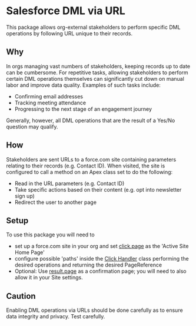 # Salesforce DML via URL

This package allows org-external stakeholders to perform specific DML operations by following URL unique to their records.

## Why

In orgs managing vast numbers of stakeholders, keeping records up to date can be cumbersome. For repetitive tasks, allowing stakeholders to perform certain DML operations themselves can significantly cut down on manual labor and improve data quality. Examples of such tasks include:

- Confirming email addresses
- Tracking meeting attendance
- Progressing to the next stage of an engagement journey

Generally, however, all DML operations that are the result of a Yes/No question may qualify.

## How

Stakeholders are sent URLs to a force.com site containing parameters relating to their records (e.g. Contact ID). When visited, the site is configured to call a method on an Apex class set to do the following:

- Read in the URL parameters (e.g. Contact ID)
- Take specific actions based on their content (e.g. opt into newsletter sign up)
- Redirect the user to another page

## Setup

To use this package you will need to

- set up a force.com site in your org and set [click.page](/force-app/main/default/pages/click.page) as the 'Active Site Home Page'
- configure possible 'paths' inside the [Click Handler](/force-app/main/default/classes/ClickHandler.cls) class performing the desired operations and returning the desired PageReference
- Optional: Use [result.page](/force-app/main/default/pages/result.page) as a confirmation page; you will need to also allow it in your Site settings.

## Caution

Enabling DML operations via URLs should be done carefully as to ensure data integrity and privacy. Test carefully.
